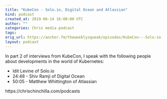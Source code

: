 ```yaml
---
title: "KubeCon - Solo.io, Digital Ocean and Atlassian"
kind: podcast
created_at: 2019-06-14 16:00:00 UTC
author: ""
categories: Chris media podcast
tags: 
orig_url: https://anchor.fm/theweeklysqueak/episodes/KubeCon---Solo-io--Digital-Ocean-and-Atlassian-e4b9k9
layout: podcast
---
```

<p>In part 2 of interviews from KubeCon, I speak with the following people about developments in the world of Kubernetes:<br>
</p>
<ul>
 <li>Idit Levine of Solo.io</li>
 <li>24:48 - Shiv Ramji of Digital Ocean&nbsp;</li>
 <li>50:05 - Matthew Whittington of Atlassian</li>
</ul>
<p>https://chrischinchilla.com/podcasts</p>
